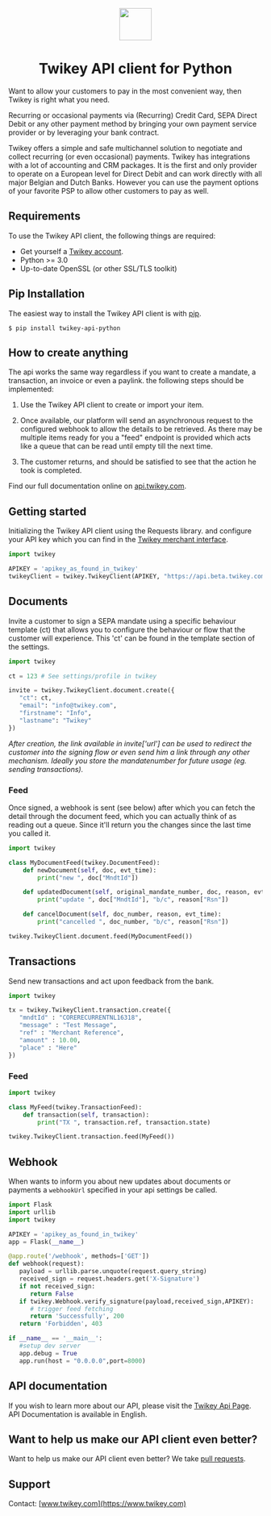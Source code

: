 <p align="center">
  <img src="https://cdn.twikey.com/img/logo.png" height="64"/>
</p>
<h1 align="center">Twikey API client for Python</h1>

Want to allow your customers to pay in the most convenient way, then Twikey is right what you need.

Recurring or occasional payments via (Recurring) Credit Card, SEPA Direct Debit or any other payment method by bringing 
your own payment service provider or by leveraging your bank contract.

Twikey offers a simple and safe multichannel solution to negotiate and collect recurring (or even occasional) payments.
Twikey has integrations with a lot of accounting and CRM packages. It is the first and only provider to operate on a
European level for Direct Debit and can work directly with all major Belgian and Dutch Banks. However you can use the
payment options of your favorite PSP to allow other customers to pay as well.

## Requirements ##

To use the Twikey API client, the following things are required:

+ Get yourself a [Twikey account](https://www.twikey.com).
+ Python >= 3.0
+ Up-to-date OpenSSL (or other SSL/TLS toolkit)

## Pip Installation ##

The easiest way to install the Twikey API client is 
with [pip](https://pip.pypa.io).

    $ pip install twikey-api-python

## How to create anything ##

The api works the same way regardless if you want to create a mandate, a transaction, an invoice or even a paylink.
the following steps should be implemented:

1. Use the Twikey API client to create or import your item.

2. Once available, our platform will send an asynchronous request to the configured webhook
   to allow the details to be retrieved. As there may be multiple items ready for you a "feed" endpoint is provided
   which acts like a queue that can be read until empty till the next time.

3. The customer returns, and should be satisfied to see that the action he took is completed.

Find our full documentation online on [api.twikey.com](https://api.twikey.com).

## Getting started ##

Initializing the Twikey API client using the Requests library. 
and configure your API key which you can find in the [Twikey merchant interface](https://www.twikey.com).

```python
import twikey

APIKEY = 'apikey_as_found_in_twikey'
twikeyClient = twikey.TwikeyClient(APIKEY, "https://api.beta.twikey.com")
``` 

## Documents

Invite a customer to sign a SEPA mandate using a specific behaviour template (ct) that allows you to configure 
the behaviour or flow that the customer will experience. This 'ct' can be found in the template section of the settings.

```python
import twikey

ct = 123 # See settings/profile in twikey

invite = twikey.TwikeyClient.document.create({
   "ct": ct,
   "email": "info@twikey.com",
   "firstname": "Info",
   "lastname": "Twikey"
})
```

_After creation, the link available in invite['url'] can be used to redirect the customer into the signing flow or even 
send him a link through any other mechanism. Ideally you store the mandatenumber for future usage (eg. sending transactions)._


### Feed

Once signed, a webhook is sent (see below) after which you can fetch the detail through the document feed, which you can actually
think of as reading out a queue. Since it'll return you the changes since the last time you called it.

```python
import twikey

class MyDocumentFeed(twikey.DocumentFeed):
    def newDocument(self, doc, evt_time):
        print("new ", doc["MndtId"])

    def updatedDocument(self, original_mandate_number, doc, reason, evt_time):
        print("update ", doc["MndtId"], "b/c", reason["Rsn"])

    def cancelDocument(self, doc_number, reason, evt_time):
        print("cancelled ", doc_number, "b/c", reason["Rsn"])

twikey.TwikeyClient.document.feed(MyDocumentFeed())
```

## Transactions

Send new transactions and act upon feedback from the bank.

```python
import twikey

tx = twikey.TwikeyClient.transaction.create({
   "mndtId" : "CORERECURRENTNL16318",
   "message" : "Test Message",
   "ref" : "Merchant Reference",
   "amount" : 10.00, 
   "place" : "Here"
})
```

### Feed

```python
import twikey

class MyFeed(twikey.TransactionFeed):
    def transaction(self, transaction):
        print("TX ", transaction.ref, transaction.state)

twikey.TwikeyClient.transaction.feed(MyFeed())
```

## Webhook ##

When wants to inform you about new updates about documents or payments a `webhookUrl` specified in your api settings be called.  

```python
import Flask 
import urllib
import twikey

APIKEY = 'apikey_as_found_in_twikey'
app = Flask(__name__)

@app.route('/webhook', methods=['GET'])
def webhook(request):
   payload = urllib.parse.unquote(request.query_string)
   received_sign = request.headers.get('X-Signature')
   if not received_sign:
      return False
   if twikey.Webhook.verify_signature(payload,received_sign,APIKEY):
      # trigger feed fetching
      return 'Successfully', 200
   return 'Forbidden', 403

if __name__ == '__main__':
   #setup dev server
   app.debug = True
   app.run(host = "0.0.0.0",port=8000)
```

## API documentation ##

If you wish to learn more about our API, please visit the [Twikey Api Page](https://api.twikey.com).
API Documentation is available in English.

## Want to help us make our API client even better? ##

Want to help us make our API client even better? We
take [pull requests](https://github.com/twikey/twikey-api-python/pulls). 

## Support ##

Contact: [www.twikey.com](https://www.twikey.com)
